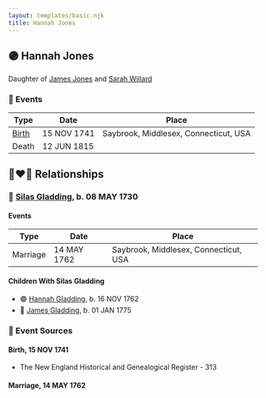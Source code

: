 ```yaml
---
layout: templates/basic.njk
title: Hannah Jones
---
```

## 🟣 Hannah Jones

Daughter of [James Jones](/people/6/61233476) and [Sarah Willard](/people/2/24374592)

### 📆 Events

Type | Date | Place
------ | ------ | ------
[Birth](#event-event-3) | 15 NOV 1741 | Saybrook, Middlesex, Connecticut, USA
Death | 12 JUN 1815 |

## 👩‍❤️‍👨 Relationships

### 🔵 [Silas Gladding](/people/5/55129348), b. 08 MAY 1730

#### Events

Type | Date | Place
------ | ------ | ------
Marriage | 14 MAY 1762 | Saybrook, Middlesex, Connecticut, USA
#### Children With Silas Gladding
* 🟣 [Hannah Gladding](/people/8/88055086), b. 16 NOV 1762
* 🔵 [James Gladding](/people/5/58213774), b. 01 JAN 1775
### 📰 Event Sources

#### <a id="event-event-3"></a> Birth, 15 NOV 1741
* The New England Historical and Genealogical Register  - 313

#### <a id="event-family-0-event-0"></a> Marriage, 14 MAY 1762